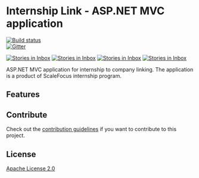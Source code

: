 # Internship Link - ASP.NET MVC application

[![Build status](https://ci.appveyor.com/api/projects/status/2c2cabd23bscc4i0?svg=true)](https://ci.appveyor.com/project/velyo/intership-link)  
[![Gitter](https://badges.gitter.im/ScaleFocus/internship-link.svg)](https://gitter.im/ScaleFocus/internship-link?utm_source=badge&utm_medium=badge&utm_campaign=pr-badge)

[![Stories in Inbox](https://badge.waffle.io/scalefocus/internship-link.png?label=backlog&title=Backlog)](https://waffle.io/scalefocus/internship-link) 
[![Stories in Inbox](https://badge.waffle.io/scalefocus/internship-link.png?label=next&title=Next)](https://waffle.io/scalefocus/internship-link) 
[![Stories in Inbox](https://badge.waffle.io/scalefocus/internship-link.png?label=in%20progress&title=In%20Progress)](https://waffle.io/scalefocus/internship-link) 
[![Stories in Inbox](https://badge.waffle.io/scalefocus/internship-link.png?label=review&title=Review)](https://waffle.io/scalefocus/internship-link) 

ASP.NET MVC application for internship to company linking. 
The application is a product of ScaleFocus internship program.

## Features

## Contribute

Check out the [contribution guidelines](https://github.com/scalefocus/internship-link/blob/master/CONTRIBUTING.md) if you want to contribute to this project.

## License

[Apache License 2.0](https://github.com/scalefocus/internship-link/blob/master/LICENSE)